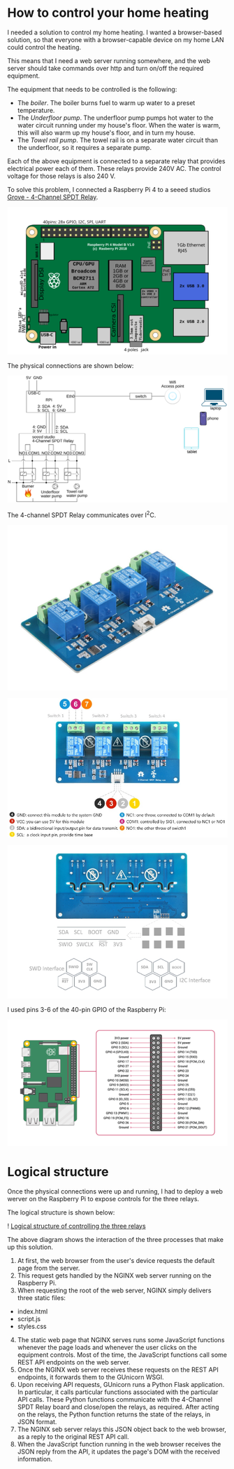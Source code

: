 # How to control your home heating

I needed a solution to control my home heating. I wanted a browser-based solution, so that everyone with a browser-capable device on my home LAN could control the heating.

This means that I need a web server running somewhere, and the web server should take commands over http and turn on/off the required equipment.

The equipment that needs to be controlled is the following:

* The _boiler_. The boiler burns fuel to warm up water to a preset temperature.
* The _Underfloor pump_. The underfloor pump pumps hot water to the water circuit running under my house's floor. When the water is warm, this will also warm up my house's floor, and in turn my house.
* The _Towel rail pump_. The towel rail is on a separate water circuit than the underfloor, so it requires a separate pump.

Each of the above equipment is connected to a separate relay that provides electrical power each of them. These relays provide 240V AC. The control voltage for those relays is also 240 V.

To solve this problem, I connected a Raspberry Pi 4 to a seeed studios [Grove - 4-Channel SPDT Relay](https://wiki.seeedstudio.com/Grove-4-Channel_SPDT_Relay/).

![Raspberry Pi 4, model B](./RaspberryPi_4B.svg)

The physical connections are shown below:

![Physical connections](./physical.svg)

The 4-channel SPDT Relay communicates over I<sup>2</sup>C.

![The 4-Channel SPDT Relay](./4-channel-relay.jpg)

![The 4-Channel SPDT Relay - top view](./4-channel-relay_front.jpg)

![The 4-Channel SPDT Relay - bottom view](./pin_map_back.jpg)

I used pins 3-6 of the 40-pin GPIO of the Raspberry Pi:

![Raspberry Pi 40-pin GPIO pin diagram](./GPIO-Pinout-Diagram-2.png)

# Logical structure

Once the physical connections were up and running, I had to deploy a web werver on the Raspberry Pi to expose controls for the three relays.

The logical structure is shown below:

! [Logical structure of controlling the three relays](./logical.svg)

The above diagram shows the interaction of the three processes that make up this solution.

1. At first, the web browser from the user's device requests the default page from the server.
2. This request gets handled by the NGINX web server running on the Raspberry Pi.
3. When requesting the root of the web server, NGINX simply delivers three static files:

* index.html
* script.js
* styles.css

4. The static web page that NGINX serves runs some JavaScript functions whenever the page loads and whenever the user clicks on the equipment controls. Most of the time, the JavaScript functions call some REST API endpoints on the web server.
5. Once the NGINX web server receives these requests on the REST API endpoints, it forwards them to the GUnicorn WSGI.
6. Upon receiving API requests, GUnicorn runs a Python Flask application. In particular, it calls particular functions associated with the particular API calls. These Python functions communicate with the 4-Channel SPDT Relay board and close/open the relays, as required. After acting on the relays, the Python function returns the state of the relays, in JSON format.
7. The NGINX seb server relays this JSON object back to the web browser, as a reply to the original REST API call.
8. When the JavaScript function running in the web browser receives the JSON reply from the API, it updates the page's DOM with the received information.

